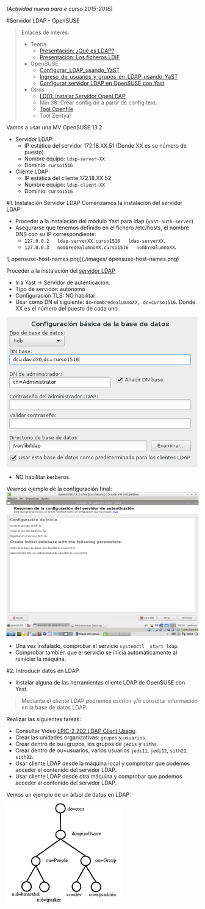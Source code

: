 
*(Actividad nueva para e curso 2015-2016)*

#Servidor LDAP - OpenSUSE

> Enlaces de interés:
> * Teoría
>     * [Presentación: ¿Qué es LDAP?](http://www.youtube.com/watch?v=CXe0Wxqep_g)
>     * [Presentación: Los ficheros LDIF](http://www.youtube.com/watch?v=ccFT94M-c4Y)
> * OpenSUSE
>     * [Configurar_LDAP_usando_YaST](https://es.opensuse.org/Configurar_LDAP_usando_YaST)
>     * [Ingreso_de_usuarios_y_grupos_en_LDAP_usando_YaST](https://es.opensuse.org/Ingreso_de_usuarios_y_grupos_en_LDAP_usando_YaST)
>     * [Configurar servidor LDAP en OpenSUSE con Yast](http://www.youtube.com/watch?v=NsQ1zPpoVBc)
> * Otros
>     * [LD01: Instalar Servidor OpenLDAP](http://www.youtube.com/watch?v=E0mIYO_vbx8)
>     * Min 38: Crear config dir a partir de config text.
>     * [Tool Openfile](http://www.openfiler.com/)
>     * Tool Zentyal

Vamos a usar una MV OpenSUSE 13.2
* Servidor LDAP:
    * IP estática del servidor 172.18.XX.51 (Donde XX es su número de puesto).
    * Nombre equipo: `ldap-server-XX`
    * Dominio: `curso1516`
* Cliente LDAP:    
    * IP estática del cliente 172.18.XX.52
    * Nombre equipo: `ldap-client-XX`
    * Dominio: `curso1516`

#1. Instalación Servidor LDAP
Comenzamos la instalación del servidor LDAP:
* Proceder a la instalación del módulo Yast para ldap (`yast-auth-server`)
* Asegurarse que tenemos definido en el fichero /etc/hosts, el nombre DNS con su IP correspondiente: 
    * `127.0.0.2   ldap-serverXX.curso1516   ldap-serverXX`.
    * `127.0.0.3   nombredealumnoXX.curso1516   nombrealumnoXX`.

![ opensuse-host-names.png](./images/ opensuse-host-names.png)

Proceder a la instalación del [servidor LDAP](https://es.opensuse.org/Configurar_LDAP_usando_YaST)
* Ir a Yast -> Servidor de autenticación.
* Tipo de servidor: autónomo
* Configuración TLS: NO habilitar
* Usar como DN el siguiente: `dc=nombredealumnoXX, dc=curso1516`.
Donde XX es el número del puesto de cada uno.

![opensuse-ldapserver-config-form.png](./images/opensuse-ldapserver-config-form.png)

* NO habilitar kerberos.

Veamos ejemplo de la configuración final:
![opensuse-ldapserver-config-resume.png](./images/opensuse-ldapserver-config-resume.png)

* Una vez instalado, comprobar el servicio `systemctl  start ldap`.
* Comprobar también que el servicio se inicia automáticamente al reiniciar la máquina. 

#2. Introducir datos en LDAP

* Instalar alguna de las herramientas cliente LDAP de OpenSUSE con Yast.

> Mediante el cliente LDAP podremos escribir y/o consultar información en la base de datos LDAP.

Realizar las siguientes tareas:
* Consultar Vídeo [LPIC-2 202 LDAP Client Usage](http://www.youtube.com/embed/ZAHj93YWY84).
* Crear las unidades organizativas: `grupos` y `usuarios`.
* Crear dentro de ou=grupos, los grupos de `jedis` y `siths`.
* Crear dentro de ou=usuarios, varios usuarios `jedi11`, `jedi12`, `sith21`, `sith22`.
* Usar cliente LDAP desde la máquina local y comprobar que podemos acceder al contenido del servidor LDAP.
* Usar cliente LDAP desde otra máquina y comprobar que podemos acceder al contenido del servidor LDAP.

Vemos un ejemplo de un árbol de datos en LDAP:

![arbol](./images/arbol.png)
